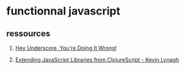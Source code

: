 functionnal javascript
======================



## ressources ##
1. [Hey Underscore, You're Doing It Wrong!](http://www.youtube.com/watch?v=m3svKOdZijA)

2. [Extending JavaScript Libraries from ClojureScript - Kevin Lynagh](http://www.youtube.com/watch?v=XfzXFWTT-z0)

